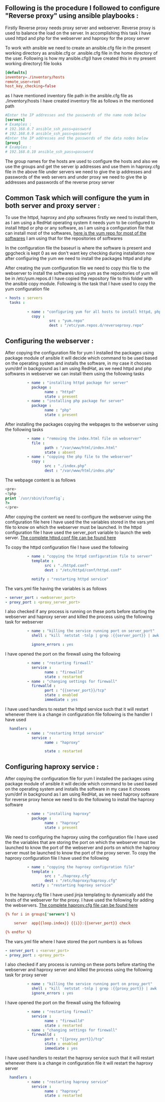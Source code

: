 ## Following is the procedure I followed to configure "Reverse proxy" using ansible playbooks :
Firstly Reverse proxy needs proxy server and webserver. Reverse proxy is used to balance the load on the server. In accomplishing this task I have used httpd and php for the webserver and haproxy for the proxy server

To work with ansible we need to create an ansible.cfg file in the present working directory as ansible.cfg or .ansible.cfg file in the home directory of the user. Following is how my ansible.cfg(I have created this in my present working directory) file looks
```conf
[defaults]
inventory=./inventory/hosts
remote_user=root
host_key_checking=false
```
as I have mentioned inventory file path in the ansible.cfg file as ./inventory/hosts I have created inventory file as follows in the mentioned path
```conf
#Enter the IP addresses and the passwords of the name node below
[servers]
# Examples : 
# 192.168.0.7 ansible_ssh_pass=password
# 192.168.0.9 ansible_ssh_pass=password
#Enter the IP addresses and the passwords of the data nodes below
[proxy]
# Examples : 
# 192.168.0.10 ansible_ssh_pass=password
```
The group names for the hosts are used to configure the hosts and also we use the groups and get the server ip addresses and use them in haproxy.cfg file in the above file under servers we need to give the ip addresses and passwords of the web servers and under proxy we need to give the ip addresses and passwords of the reverse proxy server

## Common Task which will configure the yum in both server and proxy server :
To use the httpd, haproxy and php softwares firstly we need to install them, as I am using a RedHat operating system it needs yum to be configured to install httpd or php or any software, as I am using a configuration file that can install most of the softwares, [here is the yum repo for most of the softwares](./yum.repo) I am using that for the repositories of softwares

In the configuration file the baseurl is where the software is present and gpgcheck is kept 0 as we don't want key checking during installation now after configuring the yum we need to install the packages httpd and php

After creating the yum configuration file we need to copy this file to the webserver to install the softwares using yum as the repositories of yum will be in /etc/yum.repos.d I have copied the repository file to this folder with the ansible copy module. Following is the task that I have used to copy the yum configuration file
```yaml
- hosts : servers
  tasks :
          
          - name : "configuring yum for all hosts to install httpd, php and  haproxy"
            copy :
                    src : "yum.repo"
                    dest : "/etc/yum.repos.d/reverseproxy.repo"
```
## Configuring the webserver :
After copying the configuration file for yum I installed the packages using package module of ansible it will decide which command to be used based on the operating system and installs the software, in my case it chooses yum/dnf in background as I am using RedHat, as we need httpd and php softwares in webserver we can install them using the following tasks
```yaml
          - name : "installing httpd package for server"
            package :
                  name : "httpd"
                  state : present
          - name : "installing php package for server"
            package :
                  name : "php"
                  state : present      
```
After installing the packages copying the webpages to the webserver using the following tasks
```yaml
          - name : "removing the index.html file on webserver"
            file :
                  path : "/var/www/html/index.html"
                  state : absent
          - name : "copying the php file to the webserver"
            copy :
                  src : "./index.php"
                  dest : "/var/www/html/index.php"
```
The webpage content is as follows
```php
<pre>
<?php
print `/usr/sbin/ifconfig`;
?>
</pre>
```

After copying the content we need to configure the webserver using the configuration file here I have used the the variables stored in the vars.yml file to know on which the webserver must be launched. In the httpd configuration file I have used the server_port variable to launch the web server. [The complete httpd.conf file can be found here](./httpd.conf)

To copy the httpd configuration file I have used the following
```yaml
          - name : "copying the httpd configuration file to server"
            template :
                  src : "./httpd.conf"
                  dest : "/etc/httpd/conf/httpd.conf"

            notify : "restarting httpd service"
```
The vars.yml file having the variables is as follows
```yaml
- server_port : <webserver_port>
- proxy_port : <proxy_server_port>
```
I also checked if any process is running on these ports before starting the webserver and haproxy server and killed the process using the following task for webserver
```yaml
          - name : "killing the service running port on server_port"
            shell : "kill `netstat -tnlp | grep :{{server_port}} | awk '{print $7}' | awk -F/ '{print $1}'`"

            ignore_errors : yes
```
I have opened the port on the firewall using the following
```yaml
          - name : "restarting firewall"
            service :
                  name : "firewalld"
                  state : restarted
          - name : "changing settings for firewall"
            firewalld :
                  port : "{{server_port}}/tcp"
                  state : enabled
                  immediate : yes
```
I have used handlers to restart the httpd service such that it will restart whenever there is a change in configuration file following is the handler I have used
```yaml
  handlers :
          - name : "restarting httpd service"
            service :
                  name : "haproxy"

                  state : restarted
```
## Configuring haproxy service :
After copying the configuration file for yum I installed the packages using package module of ansible it will decide which command to be used based on the operating system and installs the software in my case it chooses yum/dnf in background as I am using RedHat, as we need haproxy software for reverse proxy hence we need to do the following to install the haproxy software
```yaml
          - name : "installing haproxy"
            package :
                  name : "haproxy"
                  state : present    
```
We need to configuring the haproxy using the configuration file I have used the the variables that are storing the port on which the webserver must be launched to know the port of the webserver and ports on which the haproxy server must be launched to know the port of the proxy server. To copy the haproxy configuration file I have used the following
```yaml
          - name : "copying the haproxy configuration file"
            template :
                  src : "./haproxy.cfg"
                  dest : "/etc/haproxy/haproxy.cfg"
            notify : "restarting haproxy service"
```
In the haproxy.cfg file I have used jinja templating to dynamically add the hosts of the webserver for the proxy. I have used the following for adding the webservers. [The complete haproxy.cfg file can be found here](./haproxy.cfg)
```cfg
{% for i in groups['servers'] %}

    server  app{{loop.index}} {{i}}:{{server_port}} check

{% endfor %}
```
The vars.yml file where I have stored the port numbers is as follows
```yaml
- server_port : <server_port>
- proxy_port : <proxy_port>
```

I also checked if any process is running on these ports before starting the webserver and haproxy server and killed the process using the following task for proxy server
```yaml
          - name : "killing the service running port on proxy_port"
            shell : "kill `netstat -tnlp | grep :{{proxy_port}} | awk '{print $7}' | awk -F/ '{print $1}'`"
            ignore_errors : yes
```
I have opened the port on the firewall using the following
```yaml
          - name : "restarting firewall"
            service :
                  name : "firewalld"
                  state : restarted
          - name : "changing settings for firewall"
            firewalld :
                  port : "{{proxy_port}}/tcp"
                  state : enabled
                  immediate : yes
```
I have used handlers to restart the haproxy service such that it will restart whenever there is a change in configuration file it will restart the haproxy server
```yaml
  handlers :
          - name : "restarting haproxy service"
            service :
                  name : "haproxy"
                  state : restarted
```
